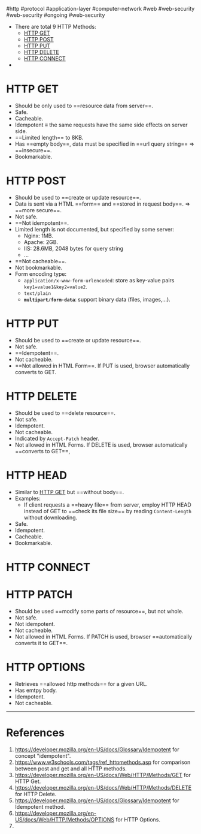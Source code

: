 #http #protocol #application-layer #computer-network #web #web-security #web-security #ongoing  #web-security 

- There are total 9 HTTP Methods:
	- [HTTP GET](#HTTP%20GET)
	- [HTTP POST](#HTTP%20POST)
	- [HTTP PUT](#HTTP%20PUT)
	- [HTTP DELETE](#HTTP%20DELETE)
	- [HTTP CONNECT](#HTTP%20CONNECT)
- 


# HTTP GET
- Should be only used to ==resource data from server==.
- Safe.
- Cacheable.
- Idempotent $\equiv$ the same requests have the same side effects on server side.
- ==Limited length== to 8KB.
- Has ==empty body==, data must be specified in ==url query string== $\Rightarrow$ ==insecure==.
- Bookmarkable.
# HTTP POST
- Should be used to ==create or update resource==.
- Data is sent via a HTML ==form== and ==stored in request body==. $\Rightarrow$ ==more secure==.
- Not safe.
- ==Not idempotent==.
- Limited length is not documented, but specified by some server:
	- Nginx: 1MB.
	- Apache: 2GB.
	- IIS: 28.6MB, 2048 bytes for query string
	- ...
- ==Not cacheable==.
- Not bookmarkable.
- Form encoding type:
	- `application/x-www-form-urlencoded`: store as key-value pairs `key1=value1&key2=value2`.
	- `text/plain`
	- **`multipart/form-data`**: support binary data (files, images,...).
# HTTP PUT
- Should be used to ==create or update resource==.
- Not safe.
- ==Idempotent==.
- Not cacheable.
- ==Not allowed in HTML Form==. If PUT is used, browser automatically converts to GET.
# HTTP DELETE
- Should be used to ==delete resource==.
- Not safe.
- Idempotent.
- Not cacheable.
- Indicated by `Accept-Patch` header.
- Not allowed in HTML Forms. If DELETE is used, browser automatically ==converts to GET==,
# HTTP HEAD
- Similar to [HTTP GET](#HTTP%20GET) but ==without body==.
- Examples:
	- If client requests a ==heavy file== from server, employ HTTP HEAD instead of GET to ==check its file size== by reading `Content-Length` without downloading.
- Safe.
- Idempotent.
- Cacheable.
- Bookmarkable.
# HTTP CONNECT

# HTTP PATCH
- Should be used ==modify some parts of resource==, but not whole.
- Not safe.
- Not idempotent.
- Not cacheable.
- Not allowed in HTML Forms. If PATCH is used, browser ==automatically converts it to GET==.

# HTTP OPTIONS
- Retrieves ==allowed http methods== for a given URL.
- Has emtpy body.
- Idempotent.
- Not cacheable.

---
# References
1. https://developer.mozilla.org/en-US/docs/Glossary/Idempotent for concept "idempotent".
2. https://www.w3schools.com/tags/ref_httpmethods.asp for comparison between post and get and all HTTP methods.
3. https://developer.mozilla.org/en-US/docs/Web/HTTP/Methods/GET for HTTP Get.
4. https://developer.mozilla.org/en-US/docs/Web/HTTP/Methods/DELETE for HTTP Delete.
5. https://developer.mozilla.org/en-US/docs/Glossary/Idempotent for Idempotent method.
6. https://developer.mozilla.org/en-US/docs/Web/HTTP/Methods/OPTIONS for HTTP Options.
7. 
